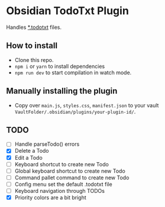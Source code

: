 # Obsidian TodoTxt Plugin

Handles [\*.todotxt](https://github.com/todotxt/todo.txt) files.

## How to install

- Clone this repo.
- `npm i` or `yarn` to install dependencies
- `npm run dev` to start compilation in watch mode.

## Manually installing the plugin

- Copy over `main.js`, `styles.css`, `manifest.json` to your vault
  `VaultFolder/.obsidian/plugins/your-plugin-id/`.

## TODO

- [ ] Handle parseTodo() errors
- [x] Delete a Todo
- [x] Edit a Todo
- [ ] Keyboard shortcut to create new Todo
- [ ] Global keyboard shortcut to create new Todo
- [ ] Command pallet command to create new Todo
- [ ] Config menu set the default .todotxt file
- [ ] Keyboard navigation through TODOs
- [x] Priority colors are a bit bright
